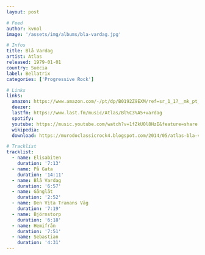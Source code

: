 ```yaml
---
layout: post

# Feed
author: kvnol
image: '/assets/img/albums/bla-vardag.jpg'

# Infos
title: Blå Vardag
artist: Atlas
released: 1979-01-01
country: Suécia
label: Bellatrix
categories: ['Progressive Rock']

# Links
links:
  amazon: https://www.amazon.com/-/pt/dp/B0192Z9EXM/ref=sr_1_1?__mk_pt_BR=%C3%85M%C3%85%C5%BD%C3%95%C3%91&dchild=1&keywords=Atlas+Bl%C3%A5+Vardag&qid=1618452957&s=music&sr=1-1
  deezer:
  lastfm: https://www.last.fm/music/Atlas/Bl%C3%A5+vardag
  spotify:
  youtube: https://music.youtube.com/watch?v=1fZkUOl8HzI&feature=share
  wikipedia:
  download: https://murodoclassicrock4.blogspot.com/2014/05/atlas-bla-vardag-1979.html

# Tracklist
tracklist:
  - name: Elisabiten
    duration: '7:13'
  - name: På Gata
    duration: '14:11'
  - name: Blå Vardag
    duration: '6:57'
  - name: Gånglåt
    duration: '2:52'
  - name: Den Vita Tranans Väg
    duration: '7:19'
  - name: Björnstorp
    duration: '6:18'
  - name: Hemifrån
    duration: '7:51'
  - name: Sebastian
    duration: '4:31'
---
```

